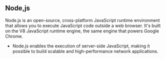 ## Node,js
Node.js is an open-source, cross-platform JavaScript runtime environment that allows you to execute JavaScript code outside a web browser. It's built on the V8 JavaScript runtime engine, the same engine that powers Google Chrome. 
- Node.js enables the execution of server-side JavaScript, making it possible to build scalable and high-performance network applications.

